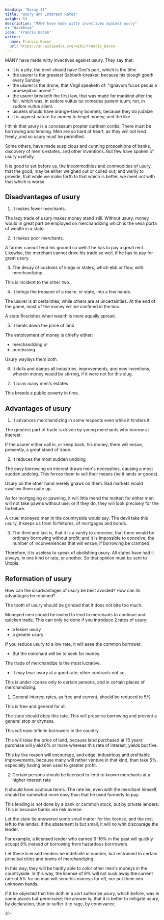 ```yaml
---
heading: "Essay 41"
title: "Usury and Interest Rates"
weight: 53
description: "MANY have made witty invectives against usury"
c: "darkblue"
icon: "Francis Bacon"
writer:
  name: Francis Bacon
  url: https://en.wikipedia.org/wiki/Francis_Bacon
---
```




MANY have made witty invectives against usury. They say that:
- it is a pity, the devil should have God's part, which is the tithe
- the usurer is the greatest Sabbath-breaker, because his plough goeth every Sunday
- the usurer is the drone, that Virgil speaketh of: "Ignavum fucos pecus a praesepibus arcent."
- the usurer breaketh the first law, that was made for mankind after the fall, which was, in sudore vultus tui comedes panem tuum; not, in sudore vultus alieni.
- usurers should have orange-tawny bonnets, because they do judaize
- it is against nature for money to beget money; and the like.

I think that usury is a concessum propter duritiem cordis. There must be borrowing and lending. Men are so hard of heart, as they will not lend freely, and so usury must be permitted.

Some others, have made suspicious and cunning propositions of banks, discovery of men's estates, and other inventions. But few have spoken of usury usefully.

It is good to set before us, the incommodities and commodities of usury, that the good, may be either weighed out or culled out; and warily to provide, that while we make forth to that which is better, we meet not with that which is worse.


## Disadvantages of usury

1. It makes fewer merchants.

The lazy trade of usury makes money stand still. Without usury, money would in great part be employed on merchandizing  which is the vena porta of wealth in a state. 

2. It makes poor merchants.

A farmer cannot tend his ground so well if he has to pay a great rent. Likewise, the merchant cannot drive his trade so well, if he has to pay for great usury.

3. The decay of customs of kings or states, which ebb or flow, with merchandizing.

This is incident to the other two.

4. It brings the treasure of a realm, or state, into a few hands. 

The usurer is at certainties, while others are at uncertainties. At the end of the game, most of the money will be confined in the box. 

A state flourishes when wealth is more equally spread. 

5. It beats down the price of land

The employment of money is chiefly either:
- merchandizing or
- purchasing

Usury waylays them both.

6. It dulls and damps all industries, improvements, and new inventions, wherein money would be stirring, if it were not for this slug. 

7. It ruins many men's estates 

This breeds a public poverty in time.


## Advantages of usury

1. It advances merchandizing in some respects even while it hinders it

The greatest part of trade is driven by young merchants who borrow at interest. 

If the usurer either call in, or keep back, his money, there will ensue, presently, a great stand of trade. 

2. It reduces the most sudden undoing

The easy borrowing on interest draws men's necessities, causing a most sudden undoing. This forces them to sell their means (be it lands or goods). 

Usury on the other hand merely gnaws on them. Bad markets would swallow them quite up. 

As for mortgaging or pawning, it will little mend the matter: for either men will not take pawns without use; or if they do, they will look precisely for the forfeiture. 

A cruel moneyed man in the countryside would say: The devil take this usury, it keeps us from forfeitures, of mortgages and bonds. 

3. The third and last is, that it is a vanity to conceive, that there would be ordinary borrowing without profit; and it is impossible to conceive, the number of inconveniences that will ensue, if borrowing be cramped. 

Therefore, it is useless to speak of abolishing usury. All states have had it always, in one kind or rate, or another. So  that opinion must be sent to Utopia.

## Reformation of usury

How can the disadvantages of usury be best avoided? How can its advantages be retained?

<!-- appears, by the balance of commodities and discommodities of usury, two things are to be reconciled. The one, that  -->

The tooth of usury should be grinded that it does not bite too much.

<!-- ; the other, that there be left open a means, to invite  -->

Moneyed men should be invited to lend to merchants to continue and quicken trade. This can only be done if you introduce 2 rates of usury:
- a lesser usury
- a greater usury

If you reduce usury to a low rate, it will ease the common borrower.
- But the merchant will be to seek for money.

The trade of merchandize is the most lucrative.
- It may bear usury at a good rate; other contracts not so.

<!-- To serve both intentions, the way would be briefly thus. That there be two  of usury:  -->



This is under license only to certain persons, and in certain places of merchandizing. 

1. General interest rates, as free and current, should be reduced to 5%

This is free and general for all.

The state should obey this rate.  <!-- shut itself out, to take any penalty for the same.  --> This will preserve borrowing and prevent a general stop or dryness.

This will ease infinite borrowers in the country. 

This will raise the price of land, because land purchased at 16 years' purchase will yield 6% or more whereas this rate of interest, yields but five. 

This by like reason will encourage, and edge, industrious and profitable improvements, because many will rather venture in that kind, than take 5%, especially having been used to greater profit. 


2. Certain persons should be licensed to lend to known merchants at a higher interest rate

It should have cautious terms. The rate be, even with the merchant himself, should be somewhat more easy than that he used formerly to pay. 
<!-- ; for by that means, all borrowers, shall have some ease by this reformation, be he merchant, or whosoever.  -->

This lending is not done by a bank or common stock, but by private lenders. This is because banks are risk averse. 

<!-- Let it be no bank or common stock, but every man be master of his own money. -->

<!-- Not that I altogether mislike banks, but they will hardly be brooked, in regard of certain suspicions.  -->

Let the state be answered some small matter for the license, and the rest left to the lender. If the abatement is but small, it will no whit discourage the lender.


For example, a licensed lender who earned 9-10% in the past will quickly accept 8% instead of borrowing from hazardous borrrowers. 
 <!-- , and go from certain gains -->

Let these licensed lenders be indefinite in number, but restrained to certain principal cities and towns of merchandizing.

In this way, they will be hardly able to color other men's moneys in the countryside. In this way, the license of 9% will not suck away the current rate of 5% for no man will send his moneys far off, nor put them into unknown hands.

If it be objected that this doth in a sort authorize usury, which before, was in some places but permissive; the answer is, that it is better to mitigate usury, by declaration, than to suffer it to rage, by connivance.

<!-- Africanus, of whom Livy saith in effect, Ultima primis cedebant. -->
41-